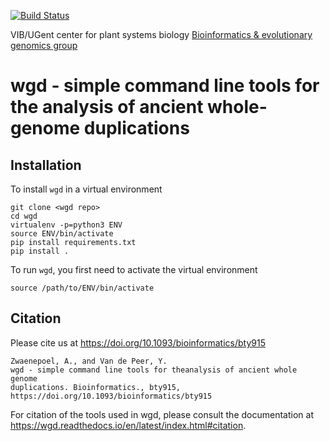 [![Build Status](https://travis-ci.com/arzwa/wgd.svg?branch=dev)](https://travis-ci.com/arzwa/wgd)

VIB/UGent center for plant systems biology 
[Bioinformatics & evolutionary genomics group](https://www.vandepeerlab.org/)

# wgd - simple command line tools for the analysis of ancient whole-genome duplications

## Installation

To install `wgd` in a virtual environment

```
git clone <wgd repo>
cd wgd
virtualenv -p=python3 ENV
source ENV/bin/activate
pip install requirements.txt
pip install .
```

To run `wgd`, you first need to activate the virtual environment

```
source /path/to/ENV/bin/activate
```

## Citation
 
Please cite us at https://doi.org/10.1093/bioinformatics/bty915

```
Zwaenepoel, A., and Van de Peer, Y. 
wgd - simple command line tools for theanalysis of ancient whole genome
duplications. Bioinformatics., bty915,
https://doi.org/10.1093/bioinformatics/bty915
```

For citation of the tools used in wgd, please consult the documentation at
https://wgd.readthedocs.io/en/latest/index.html#citation.

